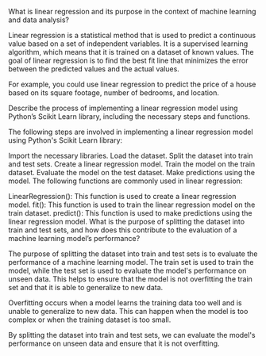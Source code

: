 What is linear regression and its purpose in the context of machine learning and data analysis?

Linear regression is a statistical method that is used to predict a continuous value based on a set of independent variables. It is a supervised learning algorithm, which means that it is trained on a dataset of known values. The goal of linear regression is to find the best fit line that minimizes the error between the predicted values and the actual values.

For example, you could use linear regression to predict the price of a house based on its square footage, number of bedrooms, and location.

Describe the process of implementing a linear regression model using Python’s Scikit Learn library, including the necessary steps and functions.

The following steps are involved in implementing a linear regression model using Python's Scikit Learn library:

Import the necessary libraries.
Load the dataset.
Split the dataset into train and test sets.
Create a linear regression model.
Train the model on the train dataset.
Evaluate the model on the test dataset.
Make predictions using the model.
The following functions are commonly used in linear regression:

LinearRegression(): This function is used to create a linear regression model.
fit(): This function is used to train the linear regression model on the train dataset.
predict(): This function is used to make predictions using the linear regression model.
What is the purpose of splitting the dataset into train and test sets, and how does this contribute to the evaluation of a machine learning model’s performance?

The purpose of splitting the dataset into train and test sets is to evaluate the performance of a machine learning model. The train set is used to train the model, while the test set is used to evaluate the model's performance on unseen data. This helps to ensure that the model is not overfitting the train set and that it is able to generalize to new data.

Overfitting occurs when a model learns the training data too well and is unable to generalize to new data. This can happen when the model is too complex or when the training dataset is too small.

By splitting the dataset into train and test sets, we can evaluate the model's performance on unseen data and ensure that it is not overfitting.